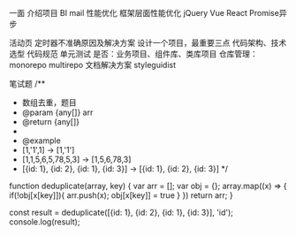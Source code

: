 一面
介绍项目
BI
mail
性能优化
框架层面性能优化
jQuery Vue React
Promise异步

活动页 定时器不准确原因及解决方案
设计一个项目，最重要三点
   代码架构、技术选型
   代码规范
   单元测试 是否：业务项目、组件库、类库项目
   仓库管理：monorepo multirepo
   文档解决方案 styleguidist





笔试题
/**
* 数组去重，题目
* @param {any[]} arr
* @return {any[]}
*
* @example
* [1,'1',1] -> [1,'1']
* [1,1,5,6,5,78,5,3] -> [1,5,6,78,3]
* [{id: 1}, {id: 2}, {id: 1}, {id: 3}] -> [{id: 1}, {id: 2}, {id: 3}]
*/

function deduplicate(array, key) {
var arr = [];
var obj = {};
array.map((x) => {
if(!obj[x[key]]){
arr.push(x);
obj[x[key]] = true
}
})
return arr;
}


const result = deduplicate([{id: 1}, {id: 2}, {id: 1}, {id: 3}], 'id');
console.log(result);

